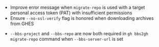 * Improve error message when `migrate-repo` is used with a target personal access token (PAT) with insufficient permissions
* Ensure `--no-ssl-verify` flag is honored when downloading archives from GHES
- `--bbs-project` and `--bbs-repo` are now both required in `gh bbs2gh migrate-repo` command when `--bbs-server-url` is set

